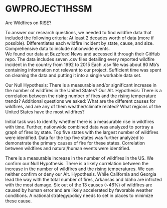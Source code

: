 # GWPROJECT1HSSM
Are Wildfires on RISE?

To answer our research questions, we needed to find wildfire data that included the following criteria:
At least 2 decades worth of data (more if possible). 
Differentiates each wildfire incident by state, cause, and size.
Comprehensive data to include nationwide events.  
We found our data at Buzzfeed News and accessed it through their GitHub repo.
The data includes seven .csv files detailing every reported wildfire incident in the country from 1992 to 2015
Each .csv file was about 80 Mb’s containing information not relevant to our project. 
Sufficient time was spent on cleaning the data and putting it into a single workable data set.  

Our Null Hypothesis:
There is a measurable and/or significant increase in the number of wildfires in the United States?
Our Alt. Hypothesis:
There is a correlation between the rising number of fires and the rising temperature trends?
Additional questions we asked: 
What are the different causes for wildfires, and are any of them weather/climate related? 
What regions of the United States have the most wildfires? 

Initial task was to identify whether there is a measurable rise in wildfires with time. 
Further, nationwide combined data was analyzed to portray a graph of fires by state.
Top five states with the largest number of wildfires were identified.
Data for the top five states was further analyzed to demonstrate the primary causes of fire for these states. 
Correlation between wildfires and natural/human events were identified. 

There is a measurable increase in the number of wildfires in the US.
We confirm our Null Hypothesis.
There is a likely correlation between the increase in the number of wildfires and the rising temperatures. 
 We can neither confirm or deny our Alt. Hypothesis. 
While California and Georgia  lead the way with the total number of fires, Arkansas and Idaho are inflicted with the most damage. 
Six out of the 13 causes (~46%) of wildfires are caused by human error and are likely accelerated by favorable weather conditions. A national strategy/policy needs to set in places to minimize these cause.

